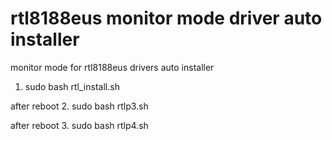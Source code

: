 # rtl8188eus monitor mode driver auto installer
monitor mode for rtl8188eus drivers auto installer

1. sudo bash rtl_install.sh

after reboot 2. sudo bash rtlp3.sh

after reboot 3. sudo bash rtlp4.sh
